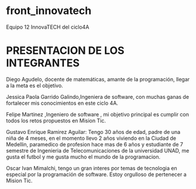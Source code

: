 # front_innovatech
Equipo 12 InnovaTECH del ciclo4A

# PRESENTACION DE LOS INTEGRANTES
Diego Agudelo, docente de matemáticas, amante de la programación, llegar a la meta es el objetivo.

Jessica Paola Garrido Galindo,Ingeniera de software, con muchas ganas de fortalecer mis conocimientos en este ciclo 4A.

Felipe Martinez ,Ingeniero de software , mi objetivo principal es cumplir con todos los retos propuestos en  Mision Tic.

Gustavo Enrique Ramirez Aguilar: Tengo 30 años de edad, padre de una niña de 4 meses, en el momento llevo 2 años viviendo en la Ciudad de Medellin, paramedico de profesion hace mas de 6 años y estudiante de 7 semestre de Ingenieria de Telecomunicaciones de la universidad UNAD, me gusta el futbol y me gusta mucho el mundo de la programacion.

Oscar Ivan Mimalchi, tengo un gran interes por temas de tecnologia en especial por la programación de software. Estoy orgulloso de pertenecer a Mision Tic.